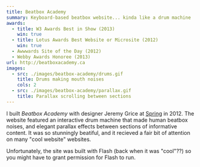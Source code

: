 ```yaml
---
title: Beatbox Academy
summary: Keyboard-based beatbox website... kinda like a drum machine
awards:
  - title: W3 Awards Best in Show (2013)
    win: true
  - title: Lotus Awards Best Website or Microsite (2012)
    win: true
  - Awwwards Site of the Day (2012)
  - Webby Awards Honoree (2013)
url: http://beatboxacademy.ca
images:
  - src: ./images/beatbox-academy/drums.gif
    title: Drums making mouth noises
    cols: 2
  - src: ./images/beatbox-academy/parallax.gif
    title: Parallax scrolling between sections
---
```

I built _Beatbox Academy_ with designer Jeremy Grice at [Spring](https://springadvertising.com) in 2012. The website featured an interactive drum machine that made human beatbox noises, and elegant parallax effects between sections of informative content. It was so stunningly beatiful, and it recieved a fair bit of attention on many "cool website" websites.

Unfortunately, the site was built with Flash (back when it was "cool"??) so you might have to grant permission for Flash to run.